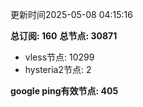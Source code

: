 更新时间2025-05-08 04:15:16

**总订阅: 160**
**总节点: 30871**
- vless节点: 10299
- hysteria2节点: 2

**google ping有效节点: 405**
